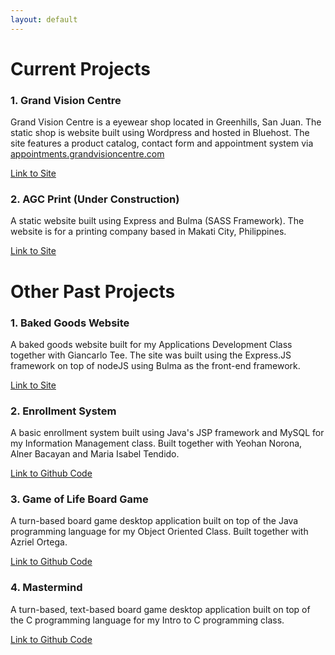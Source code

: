 ```yaml
---
layout: default
---
```


# Current Projects

### 1. Grand Vision Centre

Grand Vision Centre is a eyewear shop located in Greenhills, San Juan. The static shop is website built using Wordpress and hosted in Bluehost. The site features a product catalog, contact form and appointment system via [appointments.grandvisioncentre.com](http://appointment.grandivisoncentre.com)

[Link to Site](http://www.grandvisioncentre.com)

### 2. AGC Print (Under Construction)

A static website built using Express and Bulma (SASS Framework). The website is for a printing company based in Makati City, Philippines.

[Link to Site](http://www.agcprint.herokuapp.com)

# Other Past Projects

### 1. Baked Goods Website

A baked goods website built for my Applications Development Class together with Giancarlo Tee. The site was built using the Express.JS framework on top of nodeJS using Bulma as the front-end framework.

[Link to Site](http://www.baked-goods-ph.herokuapp.com)

### 2. Enrollment System

A basic enrollment system built using Java's JSP framework and MySQL for my Information Management class. Built together with Yeohan Norona, Alner Bacayan and Maria Isabel Tendido.

[Link to Github Code](http://www.baked-goods-ph.herokuapp.com)

### 3. Game of Life Board Game

A turn-based board game desktop application built on top of the Java programming language for my Object Oriented Class. Built together with Azriel Ortega.

[Link to Github Code](http://www.baked-goods-ph.herokuapp.com)

### 4. Mastermind

A turn-based, text-based board game desktop application built on top of the C programming language for my Intro to C programming class.

[Link to Github Code](http://www.baked-goods-ph.herokuapp.com)


